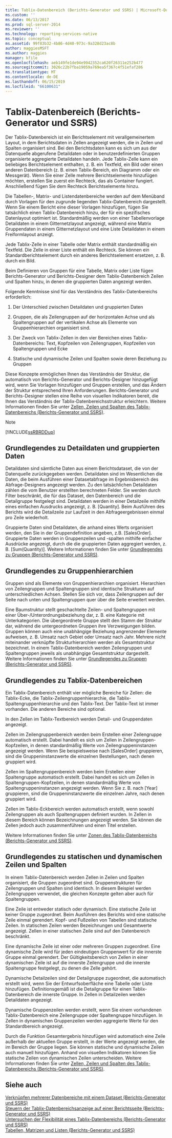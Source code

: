 ```yaml
---
title: Tablix-Datenbereich (Berichts-Generator und SSRS) | Microsoft-Dokumentation
ms.custom: ''
ms.date: 06/13/2017
ms.prod: sql-server-2014
ms.reviewer: ''
ms.technology: reporting-services-native
ms.topic: conceptual
ms.assetid: 99f83b32-4b86-4d40-973c-9a328d23ac8b
author: maggiesMSFT
ms.author: maggies
manager: kfile
ms.openlocfilehash: aeb149fe1de94e9942352ca620f26311e252b477
ms.sourcegitcommit: 3026c22b7fba19059a769ea5f367c4f51efaf286
ms.translationtype: MT
ms.contentlocale: de-DE
ms.lasthandoff: 06/15/2019
ms.locfileid: "66100631"
---
```

# <a name="tablix-data-region-report-builder-and-ssrs"></a>Tablix-Datenbereich (Berichts-Generator und SSRS)
  Der Tablix-Datenbereich ist ein Berichtselement mit verallgemeinertem Layout, in dem Berichtsdaten in Zellen angezeigt werden, die in Zeilen und Spalten organisiert sind. Bei den Berichtsdaten kann es sich um aus der Datenquelle abgerufene Detaildaten oder in benutzerdefinierten Gruppen organisierte aggregierte Detaildaten handeln. Jede Tablix-Zelle kann ein beliebiges Berichtselement enthalten, z. B. ein Textfeld, ein Bild oder einen anderen Datenbereich (z. B. einen Tablix-Bereich, ein Diagramm oder ein Messgerät). Wenn Sie einer Zelle mehrere Berichtselemente hinzufügen möchten, erstellen Sie zuerst ein Rechteck, das als Container fungiert. Anschließend fügen Sie dem Rechteck Berichtselemente hinzu.  
  
 Die Tabellen-, Matrix- und Listendatenbereiche werden auf dem Menüband durch Vorlagen für den zugrunde liegenden Tablix-Datenbereich dargestellt. Wenn Sie einem Bericht eine dieser Vorlagen hinzufügen, fügen Sie tatsächlich einen Tablix-Datenbereich hinzu, der für ein spezifisches Datenlayout optimiert ist. Standardmäßig werden von einer Tabellenvorlage Detaildaten in einem Gitternetzlayout angezeigt, während eine Matrix Gruppendaten in einem Gitternetzlayout und eine Liste Detaildaten in einem Freiformlayout anzeigt.  
  
 Jede Tablix-Zelle in einer Tabelle oder Matrix enthält standardmäßig ein Textfeld. Die Zelle in einer Liste enthält ein Rechteck. Sie können ein Standardberichtselement durch ein anderes Berichtselement ersetzen, z. B. durch ein Bild.  
  
 Beim Definieren von Gruppen für eine Tabelle, Matrix oder Liste fügen Berichts-Generator und Berichts-Designer dem Tablix-Datenbereich Zeilen und Spalten hinzu, in denen die gruppierten Daten angezeigt werden.  
  
 Folgende Kenntnisse sind für das Verständnis des Tablix-Datenbereichs erforderlich:  
  
1.  Der Unterschied zwischen Detaildaten und gruppierten Daten  
  
2.  Gruppen, die als Zeilengruppen auf der horizontalen Achse und als Spaltengruppen auf der vertikalen Achse als Elemente von Gruppenhierarchien organisiert sind.  
  
3.  Der Zweck von Tablix-Zellen in den vier Bereichen eines Tablix-Datenbereichs: Text, Kopfzeilen von Zeilengruppen, Kopfzeilen von Spaltengruppen und Ecke  
  
4.  Statische und dynamische Zeilen und Spalten sowie deren Beziehung zu Gruppen  
  
 Diese Konzepte ermöglichen Ihnen das Verständnis der Struktur, die automatisch von Berichts-Generator und Berichts-Designer hinzugefügt wird, wenn Sie Vorlagen hinzufügen und Gruppen erstellen, und das Ändern der Struktur entsprechend Ihren Anforderungen. Berichts-Generator und Berichts-Designer stellen eine Reihe von visuellen Indikatoren bereit, die Ihnen das Verständnis der Tablix-Datenbereichsstruktur erleichtern. Weitere Informationen finden Sie unter [Zellen, Zeilen und Spalten des Tablix-Datenbereichs (Berichts-Generator und SSRS)](report-design/tablix-data-region-cells-rows-and-columns-report-builder-and-ssrs.md).  
  
> [!NOTE]  
>  [!INCLUDE[ssRBRDDup](../includes/ssrbrddup-md.md)]  
  
## <a name="understanding-detail-and-grouped-data"></a>Grundlegendes zu Detaildaten und gruppierten Daten  
 Detaildaten sind sämtliche Daten aus einem Berichtsdataset, die von der Datenquelle zurückgegeben werden. Detaildaten sind im Wesentlichen die Daten, die beim Ausführen einer Datasetabfrage im Ergebnisbereich des Abfrage-Designers angezeigt werden. Zu den tatsächlichen Detaildaten zählen die vom Benutzer erstellten berechneten Felder. Sie werden durch Filter beschränkt, die für das Dataset, den Datenbereich und die Detailgruppe festgelegt sind. Detaildaten werden in einer Detailzeile mithilfe eines einfachen Ausdrucks angezeigt, z. B. [Quantity]. Beim Ausführen des Berichts wird die Detailzeile zur Laufzeit in den Abfrageergebnissen einmal pro Zeile wiederholt.  
  
 Gruppierte Daten sind Detaildaten, die anhand eines Werts organisiert werden, den Sie in der Gruppendefinition angeben, z.B. [SalesOrder]. Gruppierte Daten werden in Gruppenzeilen und -spalten mithilfe einfacher Ausdrücke angezeigt, durch die die gruppierten Daten aggregiert werden, z. B. [Sum(Quantity)]. Weitere Informationen finden Sie unter [Grundlegendes zu Gruppen &#40;Berichts-Generator und SSRS&#41;](report-design/understanding-groups-report-builder-and-ssrs.md).  
  
## <a name="understanding-group-hierarchies"></a>Grundlegendes zu Gruppenhierarchien  
 Gruppen sind als Elemente von Gruppenhierarchien organisiert. Hierarchien von Zeilengruppen und Spaltengruppen sind identische Strukturen auf unterschiedlichen Achsen. Stellen Sie sich vor, dass Zeilengruppen auf der Seite nach unten und Spaltengruppen quer über die Seite erweitert werden.  
  
 Eine Baumstruktur stellt geschachtelte Zeilen- und Spaltengruppen mit einer Über-/Unterordnungsbeziehung dar, z. B. eine Kategorie mit Unterkategorien. Die übergeordnete Gruppe stellt den Stamm der Struktur dar, während die untergeordneten Gruppen ihre Verzweigungen bilden. Gruppen können auch eine unabhängige Beziehung angrenzender Elemente aufweisen, z. B. Umsatz nach Gebiet oder Umsatz nach Jahr. Mehrere nicht miteinander verknüpfte Strukturhierarchien werden als Gesamtstruktur bezeichnet. In einem Tablix-Datenbereich werden Zeilengruppen und Spaltengruppen jeweils als unabhängige Gesamtstruktur dargestellt. Weitere Informationen finden Sie unter [Grundlegendes zu Gruppen &#40;Berichts-Generator und SSRS&#41;](report-design/understanding-groups-report-builder-and-ssrs.md).  
  
## <a name="understanding-tablix-data-region-areas"></a>Grundlegendes zu Tablix-Datenbereichen  
 Ein Tablix-Datenbereich enthält vier mögliche Bereiche für Zellen: die Tablix-Ecke, die Tablix-Zeilengruppenhierarchie, die Tablix-Spaltengruppenhierarchie und den Tablix-Text. Der Tablix-Text ist immer vorhanden. Die anderen Bereiche sind optional.  
  
 In den Zellen im Tablix-Textbereich werden Detail- und Gruppendaten angezeigt.  
  
 Zellen im Zeilengruppenbereich werden beim Erstellen einer Zeilengruppe automatisch erstellt. Dabei handelt es sich um Zellen in Zeilengruppen-Kopfzeilen, in denen standardmäßig Werte von Zeilengruppeninstanzen angezeigt werden. Wenn Sie beispielsweise nach [SalesOrder] gruppieren, sind die Gruppeninstanzwerte die einzelnen Bestellungen, nach denen gruppiert wird.  
  
 Zellen im Spaltengruppenbereich werden beim Erstellen einer Spaltengruppe automatisch erstellt. Dabei handelt es sich um Zellen in Spaltengruppen-Kopfzeilen, in denen standardmäßig Werte von Spaltengruppeninstanzen angezeigt werden. Wenn Sie z. B. nach [Year] gruppieren, sind die Gruppeninstanzwerte die einzelnen Jahre, nach denen gruppiert wird.  
  
 Zellen im Tablix-Eckbereich werden automatisch erstellt, wenn sowohl Zeilengruppen als auch Spaltengruppen definiert wurden. In Zellen in diesem Bereich können Bezeichnungen angezeigt werden. Sie können die Zellen jedoch auch zusammenführen und einen Titel erstellen.  
  
 Weitere Informationen finden Sie unter [Zonen des Tablix-Datenbereichs (Berichts-Generator und SSRS)](report-design/tablix-data-region-areas-report-builder-and-ssrs.md).  
  
## <a name="understanding-static-and-dynamic-rows-and-columns"></a>Grundlegendes zu statischen und dynamischen Zeilen und Spalten  
 In einem Tablix-Datenbereich werden Zellen in Zeilen und Spalten organisiert, die Gruppen zugeordnet sind. Gruppenstrukturen für Zeilengruppen und Spalten sind identisch. In diesem Beispiel werden Zeilengruppen verwendet, die gleichen Konzepte gelten aber auch für Spaltengruppen.  
  
 Eine Zeile ist entweder statisch oder dynamisch. Eine statische Zeile ist keiner Gruppe zugeordnet. Beim Ausführen des Berichts wird eine statische Zeile einmal gerendert. Kopf- und Fußzeilen von Tabellen sind statische Zeilen. In statischen Zeilen werden Bezeichnungen und Gesamtwerte angezeigt. Zellen in einer statischen Zeile sind auf den Datenbereich beschränkt.  
  
 Eine dynamische Zeile ist einer oder mehreren Gruppen zugeordnet. Eine dynamische Zeile wird für jeden eindeutigen Gruppenwert für die innerste Gruppe einmal gerendert. Der Gültigkeitsbereich von Zellen in einer dynamischen Zeile ist auf die innerste Zeilengruppe und die innerste Spaltengruppe festgelegt, zu denen die Zelle gehört.  
  
 Dynamische Detailzeilen sind der Detailgruppe zugeordnet, die automatisch erstellt wird, wenn Sie der Entwurfsoberfläche eine Tabelle oder Liste hinzufügen. Definitionsgemäß ist die Detailgruppe für einen Tablix-Datenbereich die innerste Gruppe. In Zellen in Detailzeilen werden Detaildaten angezeigt.  
  
 Dynamische Gruppenzeilen werden erstellt, wenn Sie einem vorhandenen Tablix-Datenbereich eine Zeilengruppe oder Spaltengruppe hinzufügen. In Zellen in dynamischen Gruppenzeilen werden aggregierte Werte für den Standardbereich angezeigt.  
  
 Durch die Funktion Gesamtergebnis hinzufügen wird automatisch eine Zeile außerhalb der aktuellen Gruppe erstellt, in der Werte angezeigt werden, die im Bereich der Gruppe liegen. Sie können statische und dynamische Zeilen auch manuell hinzufügen. Anhand von visuellen Indikatoren können Sie statische Zeilen von dynamischen Zeilen unterscheiden. Weitere Informationen finden Sie unter [Zellen, Zeilen und Spalten des Tablix-Datenbereichs (Berichts-Generator und SSRS)](report-design/tablix-data-region-cells-rows-and-columns-report-builder-and-ssrs.md).  
  
## <a name="see-also"></a>Siehe auch  
 [Verknüpfen mehrerer Datenbereiche mit einem Dataset &#40;Berichts-Generator und SSRS&#41;](report-design/linking-multiple-data-regions-to-the-same-dataset-report-builder-and-ssrs.md)   
 [Steuern der Tablix-Datenbereichsanzeige auf einer Berichtsseite (Berichts-Generator und SSRS)](report-design/controlling-the-tablix-data-region-display-on-a-report-page.md)   
 [Untersuchen der Flexibilität eines Tablix-Datenbereichs &#40;Berichts-Generator und SSRS&#41;](report-design/exploring-the-flexibility-of-a-tablix-data-region-report-builder-and-ssrs.md)   
 [Tabellen, Matrizen und Listen &#40;Berichts-Generator und SSRS&#41;](report-design/create-invoices-and-forms-with-lists-report-builder-and-ssrs.md)  
  
  
